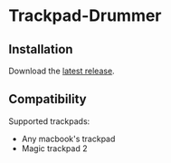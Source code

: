 # Trackpad-Drummer

## Installation
Download the [latest release](https://github.com/Dev1an/Trackpad-Drummer/releases/latest).

## Compatibility

Supported trackpads:
 - Any macbook's trackpad
 - Magic trackpad 2
